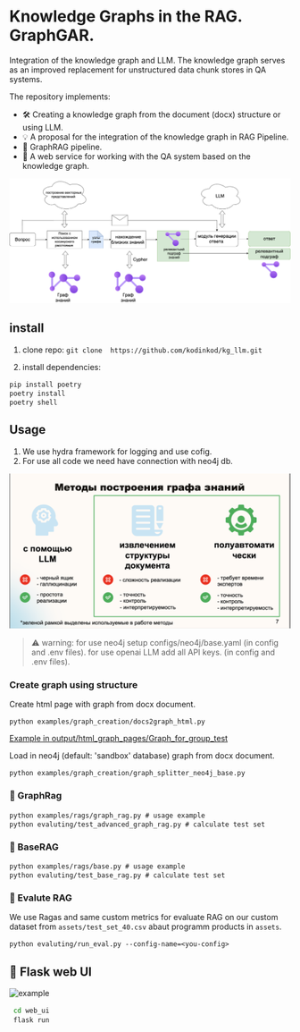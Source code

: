 # Knowledge Graphs in the RAG. GraphGAR.

Integration of the knowledge graph and LLM. The knowledge graph serves as an improved replacement for unstructured data chunk stores in QA systems.

The repository implements:
 - 🛠️ Creating a knowledge graph from the document (docx) structure or using LLM.
 - 💡 A proposal for the integration of the knowledge graph in RAG Pipeline.
 - 🚋 GraphRAG pipeline.
 - 🚀 A web service for working with the QA system based on the knowledge graph.

![rag](graph-rag.png)

## install

1. clone repo:
` git clone  https://github.com/kodinkod/kg_llm.git `

2. install dependencies:
```
pip install poetry
poetry install 
poetry shell
```


## Usage
1. We use hydra framework for logging and use cofig.
2. For use all code we need have connection with neo4j db.

![rag](make_graph.png)

> ⚠️ warning: for use neo4j setup configs/neo4j/base.yaml (in config and .env files).
> for use openai LLM add all API keys. (in config and .env files).

### Create graph using structure 

Create html page with graph from docx document.
```
python examples/graph_creation/docs2graph_html.py 
```
[Example in output/html_graph_pages/Graph_for_group_test](output/html_graph_pages/Graph_for_group_test.html)

Load in neo4j (default: 'sandbox' database) graph from docx document.
```
python examples/graph_creation/graph_splitter_neo4j_base.py
```

### 🚋 GraphRag

```
python examples/rags/graph_rag.py # usage example  
python evaluting/test_advanced_graph_rag.py # calculate test set  
```

### 🥦 BaseRAG
```
python examples/rags/base.py # usage example  
python evaluting/test_base_rag.py # calculate test set  
```

### 🔫 Evalute RAG

We use Ragas and same custom metrics for evaluate RAG on our custom dataset 
from `assets/test_set_40.csv` abaut programm products in `assets`.

```
python evaluting/run_eval.py --config-name=<you-config>
```


## 🚀 Flask web UI 

![example](example.gif)

   ```bash
    cd web_ui
    flask run
   ```
